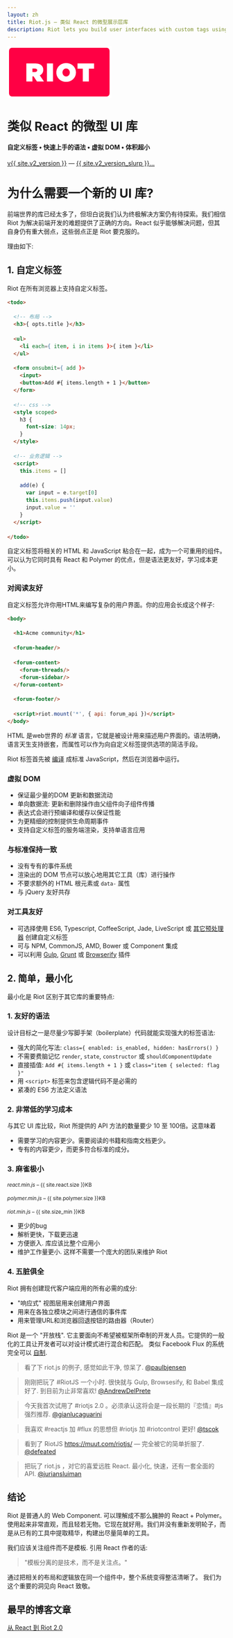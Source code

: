 ```yaml
---
layout: zh
title: Riot.js — 类似 React 的微型展示层库
description: Riot lets you build user interfaces with custom tags using simple and enjoyable syntax. It uses a virtual DOM similar to React but faster. Riot is very tiny compared to industry standards. We think there is a clear need for another UI library.
---
```


<div id="hero">
  <img src="/img/logo/riot240x.png">
  <h1>类似 React 的微型 UI 库</h1>
  <h4>自定义标签 • 快速上手的语法 • 虚拟 DOM • 体积超小</h4>

  <div id="version-slurp">
    <a href="/v2/download/" class="tag blue">v{{ site.v2_version }}</a> &mdash;
    <a href="/v2/release-notes/">{{ site.v2_version_slurp }}&hellip;</a>
  </div>

</div>


# 为什么需要一个新的 UI 库?

前端世界的库已经太多了，但坦白说我们认为终极解决方案仍有待探索。我们相信 Riot 为解决前端开发的难题提供了正确的方向。React 似乎能够解决问题，但其自身仍有重大弱点，这些弱点正是 Riot 要克服的。

理由如下:

## 1. 自定义标签

Riot 在所有浏览器上支持自定义标签。

``` html
<todo>

  <!-- 布局 -->
  <h3>{ opts.title }</h3>

  <ul>
    <li each={ item, i in items }>{ item }</li>
  </ul>

  <form onsubmit={ add }>
    <input>
    <button>Add #{ items.length + 1 }</button>
  </form>

  <!-- css -->
  <style scoped>
    h3 {
      font-size: 14px;
    }
  </style>

  <!-- 业务逻辑 -->
  <script>
    this.items = []

    add(e) {
      var input = e.target[0]
      this.items.push(input.value)
      input.value = ''
    }
  </script>

</todo>
```

自定义标签将相关的 HTML 和 JavaScript 粘合在一起，成为一个可重用的组件。可以认为它同时具有 React 和 Polymer 的优点，但是语法更友好，学习成本更小。

### 对阅读友好

自定义标签允许你用HTML来编写复杂的用户界面。你的应用会长成这个样子:

``` html
<body>

  <h1>Acme community</h1>

  <forum-header/>

  <forum-content>
    <forum-threads/>
    <forum-sidebar/>
  </forum-content>

  <forum-footer/>

  <script>riot.mount('*', { api: forum_api })</script>
</body>
```

HTML 是web世界的 *标准* 语言，它就是被设计用来描述用户界面的。语法明确，语言天生支持嵌套，而属性可以作为向自定义标签提供选项的简洁手段。

Riot 标签首先被 [编译](/zh/guide/compiler/) 成标准 JavaScript，然后在浏览器中运行。


### 虚拟 DOM
- 保证最少量的DOM 更新和数据流动
- 单向数据流: 更新和删除操作由父组件向子组件传播
- 表达式会进行预编译和缓存以保证性能
- 为更精细的控制提供生命周期事件
- 支持自定义标签的服务端渲染，支持单语言应用


### 与标准保持一致
- 没有专有的事件系统
- 渲染出的 DOM 节点可以放心地用其它工具（库）进行操作
- 不要求额外的 HTML 根元素或 `data-` 属性
- 与 jQuery 友好共存


### 对工具友好
- 可选择使用 ES6, Typescript, CoffeeScript, Jade, LiveScript 或 [其它预处理器](/zh/guide/compiler/#pre-processors) 创建自定义标签
- 可与 NPM, CommonJS, AMD, Bower 或 Component 集成
- 可以利用 [Gulp](https://github.com/e-jigsaw/gulp-riot), [Grunt](https://github.com/ariesjia/grunt-riot) 或 [Browserify](https://github.com/jhthorsen/riotify) 插件



## 2. 简单，最小化

最小化是 Riot 区别于其它库的重要特点:


### 1. 友好的语法

设计目标之一是尽量少写脚手架（boilerplate）代码就能实现强大的标签语法:

- 强大的简化写法: `class={ enabled: is_enabled, hidden: hasErrors() }`
- 不需要费脑记忆 `render`, `state`, `constructor` 或 `shouldComponentUpdate`
- 直接插值: `Add #{ items.length + 1 }` 或 `class="item { selected: flag }"`
- 用 `<script>` 标签来包含逻辑代码不是必需的
- 紧凑的 ES6 方法定义语法


### 2. 非常低的学习成本

与其它 UI 库比较，Riot 所提供的 API 方法的数量要少 10 至 100倍。这意味着

- 需要学习的内容更少。需要阅读的书籍和指南文档更少。
- 专有的内容更少，而更多符合标准的成分。


### 3. 麻雀极小

<small><em>react.min.js</em> – {{ site.react.size }}KB</small>
<span class="bar red"></span>

<small><em>polymer.min.js</em> – {{ site.polymer.size }}KB</small>
<span class="bar red" style="width: {{ site.polymer.size | divided_by: site.react.size | times: 100 }}%"></span>

<small><em>riot.min.js</em> – {{ site.size_min }}KB</small>
<span class="bar blue" style="width: {{ site.size_min | divided_by: site.react.size | times: 100 }}%"></span>

- 更少的bug
- 解析更快，下载更迅速
- 方便嵌入. 库应该比整个应用小
- 维护工作量更小. 这样不需要一个庞大的团队来维护 Riot



### 4. 五脏俱全

Riot 拥有创建现代客户端应用的所有必需的成分:

- "响应式" 视图层用来创建用户界面
- 用来在各独立模块之间进行通信的事件库
- 用来管理URL和浏览器回退按钮的路由器（Router）

Riot 是一个 "开放栈". 它主要面向不希望被框架所牵制的开发人员。它提供的一般化的工具让开发者可以对设计模式进行混合和匹配。 类似 Facebook Flux 的系统完全可以 [自制](https://github.com/jimsparkman/RiotControl).


> 看了下 riot.js 的例子, 感觉如此干净, 惊呆了. [@paulbjensen](https://twitter.com/paulbjensen/status/558378720403419137)

> 刚刚把玩了 #RiotJS 一个小时. 很快就与 Gulp, Browsesify, 和 Babel 集成好了. 到目前为止非常喜欢! [@AndrewDelPrete](https://twitter.com/AndrewDelPrete/status/630976295011127296)

> 今天我首次试用了 #riotjs 2.0 。必须承认这将会是一段长期的『恋情』#js 强烈推荐. [@gianlucaguarini](https://twitter.com/gianlucaguarini/status/559756081862574080)

> 我喜欢 #reactjs 加 #flux 的思想但 #riotjs 加 #riotcontrol 更好!
[@tscok](https://twitter.com/tscok/status/580509124598829056)

> 看到了 RiotJS https://muut.com/riotjs/ — 完全被它的简单折服了. [@defeated](https://twitter.com/defeated/status/559215403541757952)

> 把玩了 riot.js ，对它的喜爱远胜 React. 最小化, 快速，还有一套全面的 API. [@juriansluiman](https://twitter.com/juriansluiman/status/560399379035865088)


## 结论

Riot 是普通人的 Web Component. 可以理解成不那么臃肿的 React + Polymer。 使用起来非常直观，而且轻若无物。它现在就好用。我们并没有重新发明轮子，而是从已有的工具中提取精华，构建出尽量简单的工具。

我们应该关注组件而不是模板. 引用 React 作者的话:

> "模板分离的是技术，而不是关注点。"

通过把相关的布局和逻辑放在同一个组件中，整个系统变得整洁清晰了。 我们为这个重要的洞见向 React 致敬。


## 最早的博客文章

[从 React 到 Riot 2.0](https://muut.com/blog/technology/riot-2.0/)


